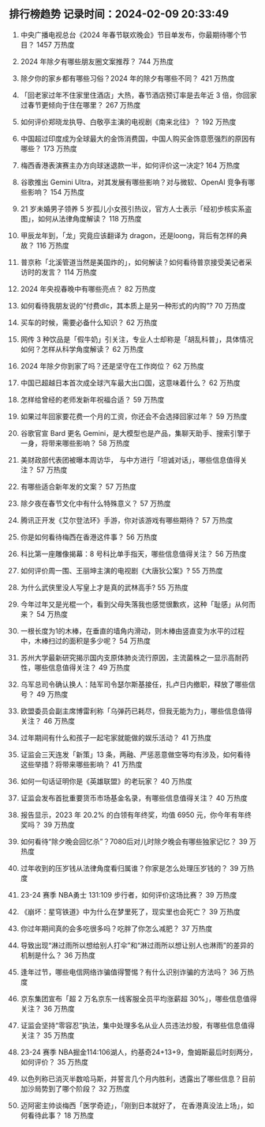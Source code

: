 
## 排行榜趋势 记录时间：2024-02-09 20:33:49
  
  1. 中央广播电视总台《2024 年春节联欢晚会》节目单发布，你最期待哪个节目？ 1457 万热度
    
  2. 2024 年除夕有哪些朋友圈文案推荐？ 744 万热度
    
  3. 除夕你的家乡都有哪些习俗？2024 年的除夕有哪些不同？ 421 万热度
    
  4. 「回老家过年不住家里住酒店」大热，春节酒店预订率是去年近 3 倍，你回家过春节更倾向于住在哪里？ 267 万热度
    
  5. 如何评价郑晓龙执导、白敬亭主演的电视剧《南来北往》？ 192 万热度
    
  6. 中国超过印度成为全球最大的金饰消费国，中国人购买金饰意愿强烈的原因有哪些？ 173 万热度
    
  7. 梅西香港表演赛主办方向球迷退款一半，如何评价这一决定? 164 万热度
    
  8. 谷歌推出 Gemini Ultra，对其发展有哪些影响？对与微软、OpenAI 竞争有哪些影响？ 154 万热度
    
  9. 21 岁未婚男子领养 5 岁孤儿小女孩引热议，官方人士表示「经初步核实系盗图」，如何从法律角度解读？ 118 万热度
    
  10. 甲辰龙年到，「龙」究竟应该翻译为 dragon，还是loong，背后有怎样的典故？ 116 万热度
    
  11. 普京称「北溪管道当然是美国炸的」，如何解读？如何看待普京接受美记者采访时的发言？ 114 万热度
    
  12. 2024 年央视春晚中有哪些亮点？ 82 万热度
    
  13. 如何看待我朋友说的“付费dlc，其本质上是另一种形式的内购”? 70 万热度
    
  14. 买车的时候，需要必备什么知识？ 62 万热度
    
  15. 网传 3 种饮品是「假牛奶」引关注，专业人士却称是「胡乱科普」，具体情况如何？怎样从科学角度解读？ 62 万热度
    
  16. 2024 年除夕你到家了吗？还是坚守在工作岗位？ 62 万热度
    
  17. 中国已超越日本首次成全球汽车最大出口国，这意味着什么？ 62 万热度
    
  18. 怎样给曾经的老师发新年祝福合适？ 59 万热度
    
  19. 如果过年回家要花费一个月的工资，你还会不会选择回家过年？ 59 万热度
    
  20. 谷歌官宣 Bard 更名 Gemini，是大模型也是产品，集聊天助手、搜索引擎于一身，将带来哪些影响？ 58 万热度
    
  21. 美财政部代表团被曝本周访华， 与中方进行「坦诚对话」，哪些信息值得关注？ 57 万热度
    
  22. 有哪些适合新年发的文案？ 57 万热度
    
  23. 除夕夜在春节文化中有什么特殊意义？ 57 万热度
    
  24. 腾讯正开发《艾尔登法环》手游，你对该游戏有哪些期待？ 57 万热度
    
  25. 你是如何看待梅西在香港这件事？ 56 万热度
    
  26. 科比第一座雕像揭幕：8 号科比单手指天，哪些信息值得关注？ 56 万热度
    
  27. 如何评价周一围、王丽坤主演的电视剧《大唐狄公案》? 55 万热度
    
  28. 为什么武侠里没人写皇上才是真的武林高手? 55 万热度
    
  29. 今年过年又是光棍一个，看到父母失落我也感觉很歉疚，这种「耻感」从何而来？ 54 万热度
    
  30. 一根长度为1的木棒，在垂直的墙角内滑动，则木棒由竖直变为水平的过程中，木棒扫过的面积是多少呢？ 54 万热度
    
  31. 苏州大学最新研究揭示国内支原体肺炎流行原因，主流菌株之一显示高耐药性，哪些信息值得关注？ 49 万热度
    
  32. 乌军总司令确认换人：陆军司令瑟尔斯基接任，扎卢日内撤职，释放了哪些信号？ 49 万热度
    
  33. 欧盟委员会副主席博雷利称「乌弹药已耗尽，但我无能为力」，哪些信息值得关注？ 46 万热度
    
  34. 过年期间有什么和孩子一起宅家就能做的娱乐活动？ 41 万热度
    
  35. 证监会三天连发「新策」13 条，两融、严惩恶意做空等均有涉及，如何看待这些举措？将带来哪些影响？ 41 万热度
    
  36. 如何一句话证明你是《英雄联盟》的老玩家？ 40 万热度
    
  37. 证监会发布首批重要货币市场基金名录，有哪些信息值得关注？ 40 万热度
    
  38. 报告显示，2023 年 20.2% 的白领有年终奖，均值 6950 元，你今年有年终奖吗？ 39 万热度
    
  39. 如何看待“除夕晚会回忆杀”？7080后对儿时除夕晚会有哪些独家记忆？ 39 万热度
    
  40. 过年收到的压岁钱从法律角度看归属谁？你家是怎么处理压岁钱的？ 39 万热度
    
  41. 23-24 赛季 NBA勇士 131:109 步行者，如何评价这场比赛？ 39 万热度
    
  42. 《崩坏：星穹铁道》中为什么在梦里死了，现实里也会死亡？ 39 万热度
    
  43. 你过年期间真的会多吃很多吗？吃胖了你怎么减肥？ 37 万热度
    
  44. 导致出现“淋过雨所以想给别人打伞”和“淋过雨所以想让别人也淋雨”的差异的机制是什么？ 36 万热度
    
  45. 逢年过节，哪些电信网络诈骗值得警惕？有什么识别诈骗的方法吗？ 36 万热度
    
  46. 京东集团宣布「超 2 万名京东一线客服全员平均涨薪超 30%」，哪些信息值得关注？ 36 万热度
    
  47. 证监会坚持“零容忍”执法，集中处理多名从业人员违法炒股，有哪些信息值得关注？ 35 万热度
    
  48. 23-24 赛季 NBA掘金114:106湖人，约基奇24+13+9，詹姆斯最后时刻两分，如何评价？ 35 万热度
    
  49. 以色列称已消灭半数哈马斯，并誓言几个月内胜利，透露出了哪些信息？目前加沙局势到了哪个阶段？ 32 万热度
    
  50. 迈阿密主帅谈梅西「医学奇迹」，「刚到日本就好了， 在香港真没法上场」，如何看待此事？ 18 万热度
    